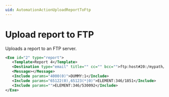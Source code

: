 ```yaml
---
uid: AutomationActionUploadReportToFtp
---
```


# Upload report to FTP

Uploads a report to an FTP server.

```xml
<Exe id="2" type="report">
   <Template>Report 4</Template>
   <Destination type="email" title="" cc="" bcc="">ftp:host#20:/mypath/prefix:usernam:pw</Destination>
   <Message></Message>
   <Include params="4000(0)">DUMMY:1</Include>
   <Include params="65122(0),65123(*|0)">ELEMENT:346/1851</Include>
   <Include params="">ELEMENT:346/530092</Include>
</Exe>
```
